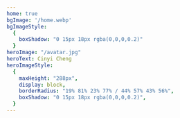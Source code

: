 ```yaml
---
home: true
bgImage: '/home.webp'
bgImageStyle:
  {
    boxShadow: "0 15px 18px rgba(0,0,0,0.2)"
  }
heroImage: "/avatar.jpg"
heroText: Cinyi Cheng
heroImageStyle:
  {
    maxHeight: "288px",
    display: block,
    borderRadius: "19% 81% 23% 77% / 44% 57% 43% 56%",
    boxShadow: "0 15px 18px rgba(0,0,0,0.2)",
  }
---
```

